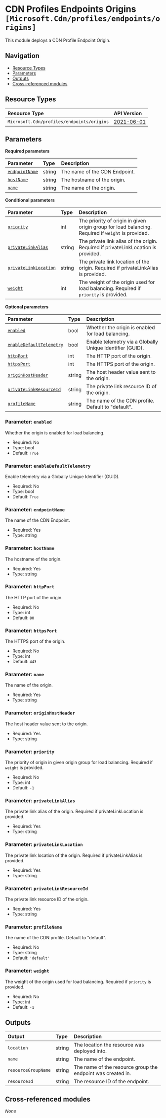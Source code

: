 # CDN Profiles Endpoints Origins `[Microsoft.Cdn/profiles/endpoints/origins]`

This module deploys a CDN Profile Endpoint Origin.

## Navigation

- [Resource Types](#Resource-Types)
- [Parameters](#Parameters)
- [Outputs](#Outputs)
- [Cross-referenced modules](#Cross-referenced-modules)

## Resource Types

| Resource Type | API Version |
| :-- | :-- |
| `Microsoft.Cdn/profiles/endpoints/origins` | [2021-06-01](https://learn.microsoft.com/en-us/azure/templates/Microsoft.Cdn/2021-06-01/profiles/endpoints/origins) |

## Parameters

**Required parameters**

| Parameter | Type | Description |
| :-- | :-- | :-- |
| [`endpointName`](#parameter-endpointname) | string | The name of the CDN Endpoint. |
| [`hostName`](#parameter-hostname) | string | The hostname of the origin. |
| [`name`](#parameter-name) | string | The name of the origin. |

**Conditional parameters**

| Parameter | Type | Description |
| :-- | :-- | :-- |
| [`priority`](#parameter-priority) | int | The priority of origin in given origin group for load balancing. Required if `weight` is provided. |
| [`privateLinkAlias`](#parameter-privatelinkalias) | string | The private link alias of the origin. Required if privateLinkLocation is provided. |
| [`privateLinkLocation`](#parameter-privatelinklocation) | string | The private link location of the origin. Required if privateLinkAlias is provided. |
| [`weight`](#parameter-weight) | int | The weight of the origin used for load balancing. Required if `priority` is provided. |

**Optional parameters**

| Parameter | Type | Description |
| :-- | :-- | :-- |
| [`enabled`](#parameter-enabled) | bool | Whether the origin is enabled for load balancing. |
| [`enableDefaultTelemetry`](#parameter-enabledefaulttelemetry) | bool | Enable telemetry via a Globally Unique Identifier (GUID). |
| [`httpPort`](#parameter-httpport) | int | The HTTP port of the origin. |
| [`httpsPort`](#parameter-httpsport) | int | The HTTPS port of the origin. |
| [`originHostHeader`](#parameter-originhostheader) | string | The host header value sent to the origin. |
| [`privateLinkResourceId`](#parameter-privatelinkresourceid) | string | The private link resource ID of the origin. |
| [`profileName`](#parameter-profilename) | string | The name of the CDN profile. Default to "default". |

### Parameter: `enabled`

Whether the origin is enabled for load balancing.
- Required: No
- Type: bool
- Default: `True`

### Parameter: `enableDefaultTelemetry`

Enable telemetry via a Globally Unique Identifier (GUID).
- Required: No
- Type: bool
- Default: `True`

### Parameter: `endpointName`

The name of the CDN Endpoint.
- Required: Yes
- Type: string

### Parameter: `hostName`

The hostname of the origin.
- Required: Yes
- Type: string

### Parameter: `httpPort`

The HTTP port of the origin.
- Required: No
- Type: int
- Default: `80`

### Parameter: `httpsPort`

The HTTPS port of the origin.
- Required: No
- Type: int
- Default: `443`

### Parameter: `name`

The name of the origin.
- Required: Yes
- Type: string

### Parameter: `originHostHeader`

The host header value sent to the origin.
- Required: Yes
- Type: string

### Parameter: `priority`

The priority of origin in given origin group for load balancing. Required if `weight` is provided.
- Required: No
- Type: int
- Default: `-1`

### Parameter: `privateLinkAlias`

The private link alias of the origin. Required if privateLinkLocation is provided.
- Required: Yes
- Type: string

### Parameter: `privateLinkLocation`

The private link location of the origin. Required if privateLinkAlias is provided.
- Required: Yes
- Type: string

### Parameter: `privateLinkResourceId`

The private link resource ID of the origin.
- Required: Yes
- Type: string

### Parameter: `profileName`

The name of the CDN profile. Default to "default".
- Required: No
- Type: string
- Default: `'default'`

### Parameter: `weight`

The weight of the origin used for load balancing. Required if `priority` is provided.
- Required: No
- Type: int
- Default: `-1`


## Outputs

| Output | Type | Description |
| :-- | :-- | :-- |
| `location` | string | The location the resource was deployed into. |
| `name` | string | The name of the endpoint. |
| `resourceGroupName` | string | The name of the resource group the endpoint was created in. |
| `resourceId` | string | The resource ID of the endpoint. |

## Cross-referenced modules

_None_
